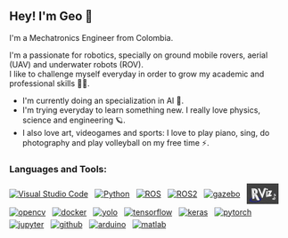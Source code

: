 ## Hey! I'm Geo 🦖
I'm a Mechatronics Engineer from Colombia.

I'm a passionate for robotics, specially on ground mobile rovers, aerial (UAV) and underwater robots (ROV).<br/>
I like to challenge myself everyday in order to grow my academic and professional skills 🤘🏻.

- I'm currently doing an specialization in AI 🦾.
- I'm trying everyday to learn something new. I really love physics, science and engineering 🪐. 
- I also love art, videogames and sports: I love to play piano, sing, do photography and play volleyball on my free time ⚡.

### **Languages and Tools**:

[<img align="middle" alt="Visual Studio Code" height="27px" src="https://upload.wikimedia.org/wikipedia/commons/thumb/9/9a/Visual_Studio_Code_1.35_icon.svg/1024px-Visual_Studio_Code_1.35_icon.svg.png" />][vscode]
&nbsp;&nbsp;[<img align="middle" alt="Python" height="27px" src="https://upload.wikimedia.org/wikipedia/commons/thumb/c/c3/Python-logo-notext.svg/1024px-Python-logo-notext.svg.png" />][python]
&nbsp;&nbsp;[<img align="middle" alt="ROS" height="17px" src="https://www.ros.org/imgs/logo-white.png" />][ros]
&nbsp;&nbsp;[<img align="middle" alt="ROS2" height="33px" src="https://avatars3.githubusercontent.com/u/3979232?s=400&v=4" />][ros2]
&nbsp;&nbsp;[<img align="middle" alt="gazebo" height="30px" src="https://seeklogo.com/images/G/gazebo-logo-51C46471CA-seeklogo.com.png" />][gazebo]
&nbsp;&nbsp;[<img align="middle" alt="rviz" height="37px" src="https://raw.githubusercontent.com/ros-visualization/rviz/noetic-devel/images/splash.png" />][rviz]
&nbsp;&nbsp;[<img align="middle" alt="opencv" height="33px" src="https://opencv.org/wp-content/uploads/2022/05/logo.png" />][opencv]
&nbsp;&nbsp;[<img align="middle" alt="docker" height="30px" src="https://www.docker.com/wp-content/uploads/2022/03/vertical-logo-monochromatic.png" />][docker]
&nbsp;&nbsp;[<img align="middle" alt="yolo" height="25px" src="https://pjreddie.com/media/image/yologo_2.png" />][yolo]
&nbsp;&nbsp;[<img align="middle" alt="tensorflow" height="33px" src="https://www.kubeflow.org/docs/images/logos/TensorFlow.png" />][tensorflow]
&nbsp;&nbsp;[<img align="middle" alt="keras" height="30px" src="https://upload.wikimedia.org/wikipedia/commons/thumb/a/ae/Keras_logo.svg/1024px-Keras_logo.svg.png" />][keras]
&nbsp;&nbsp;[<img align="middle" alt="pytorch" height="30px" src="https://upload.wikimedia.org/wikipedia/commons/thumb/1/10/PyTorch_logo_icon.svg/635px-PyTorch_logo_icon.svg.png" />][pytorch]
&nbsp;&nbsp;[<img align="middle" alt="jupyter" height="35px" src="https://upload.wikimedia.org/wikipedia/commons/thumb/3/38/Jupyter_logo.svg/1200px-Jupyter_logo.svg.png" />][jupyter]
&nbsp;&nbsp;[<img align="middle" alt="github" height="30px" src="https://upload.wikimedia.org/wikipedia/commons/thumb/9/91/Octicons-mark-github.svg/1024px-Octicons-mark-github.svg.png" />][github]
&nbsp;&nbsp;[<img align="middle" alt="arduino" height="33px" src="https://brandslogos.com/wp-content/uploads/images/large/arduino-logo-1.png" />][arduino]
&nbsp;&nbsp;[<img align="middle" alt="matlab" height="33px" src="https://upload.wikimedia.org/wikipedia/commons/thumb/2/21/Matlab_Logo.png/534px-Matlab_Logo.png" />][matlab]

[vscode]: https://code.visualstudio.com/
[python]: https://www.python.org/
[ros]: https://www.ros.org/
[ros2]: https://index.ros.org/doc/ros2/
[gazebo]: https://gazebosim.org/home
[rviz]: http://wiki.ros.org/rviz
[opencv]: https://opencv.org/
[docker]: https://www.docker.com/
[yolo]: https://pjreddie.com/darknet/yolo/
[tensorflow]: https://www.tensorflow.org/
[keras]: https://keras.io/
[pytorch]: https://pytorch.org/
[jupyter]: https://jupyter.org/
[github]: https://github.com/
[arduino]: https://www.arduino.cc/
[matlab]: https://www.mathworks.com/
<br/>
